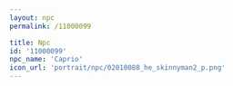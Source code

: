 ```yaml
---
layout: npc
permalink: /11000099

title: Npc
id: '11000099'
npc_name: 'Caprio'
icon_url: 'portrait/npc/02010088_he_skinnyman2_p.png'
---
```

